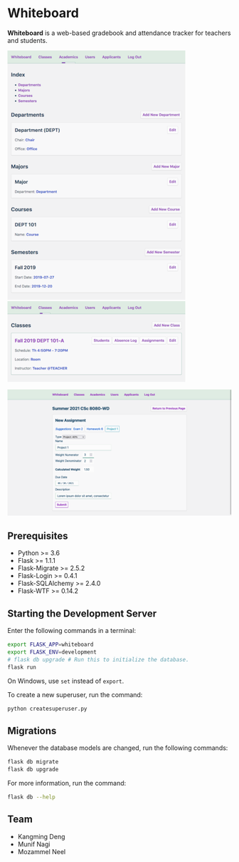 # Whiteboard

**Whiteboard** is a web-based gradebook and attendance tracker for teachers and students.

![Screenshot - Academics](./screenshots/academics.png)
<span style="vertical-align: top;">![Screenshot - Classes](./screenshots/classes.png)</span>

![Screenshot - Assignment](./screenshots/assignment.png)

## Prerequisites

- Python >= 3.6
- Flask >= 1.1.1
- Flask-Migrate >= 2.5.2
- Flask-Login >= 0.4.1
- Flask-SQLAlchemy >= 2.4.0
- Flask-WTF >= 0.14.2

## Starting the Development Server

Enter the following commands in a terminal:

```bash
export FLASK_APP=whiteboard
export FLASK_ENV=development
# flask db upgrade # Run this to initialize the database.
flask run
```

On Windows, use `set` instead of `export`.

To create a new superuser, run the command:

```bash
python createsuperuser.py
```

## Migrations

Whenever the database models are changed, run the following commands:

```bash
flask db migrate
flask db upgrade
```

For more information, run the command:

```bash
flask db --help
```

## Team

- Kangming Deng
- Munif Nagi
- Mozammel Neel
